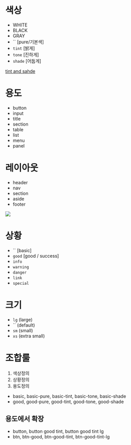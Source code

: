 # 색상
* WHITE
* BLACK
* GRAY
* `` [pure/기본색]
* `tint` [밝게]
* `tone` [진하게]
* `shade` [어둡게]

[tint and sahde](http://en.wikipedia.org/wiki/Tints_and_shades)

# 용도
* button
* input
* title
* section
* table
* list
* menu
* panel

# 레이아웃
* header
* nav
* section
* aside
* footer

![](http://cfile21.uf.tistory.com/image/2705FF3F52CEC1DF162FDD)

# 상황
* `` [basic]
* `good` [good / success]
* `info`
* `warning`
* `danger`
* `link`
* `special`

# 크기
* `lg` (large)
* `` (default)
* `sm` (small)
* `xs` (extra small)

# 조합룰

1. 색상정의
2. 상황정의
3. 용도정의


* basic, basic-pure, basic-tint, basic-tone, basic-shade
* good, good-pure, good-tint, good-tone, good-shade

## 용도에서 확장
* button, button good tint, button good tint lg
* btn, btn-good, btn-good-tint, btn-good-tint-lg